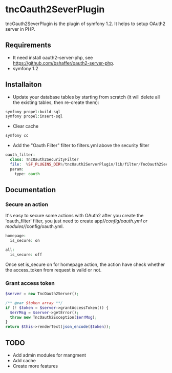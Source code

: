 # tncOauth2SeverPlugin

tncOauth2SeverPlugin is the plugin of symfony 1.2. It helps to setup OAuth2 server in PHP.

## Requirements
* It need install oauth2-server-php, see https://github.com/bshaffer/oauth2-server-php.
* symfony 1.2

## Installaiton
* Update your database tables by starting from scratch (it will delete all the existing tables, then re-create them):
```php
symfony propel:build-sql
symfony propel:insert-sql
```
* Clear cache
```php
symfony cc
```

* Add the "Oauth Filter" filter to filters.yml above the security filter
```php
oauth_filter:
  class: TncOauth2SecurityFilter
  file:  %SF_PLUGINS_DIR%/tncOauth2ServerPlugin/lib/filter/TncOauth2SecurityFilter.php
  param:
    type: oauth
```

## Documentation

### Secure an action

It's easy to secure some actions with OAuth2 after you create the 'oauth_filter' filter, you just need to create app/*/config/oauth.yml or modules/*/config/oauth.yml.


```php
homepage:
  is_secure: on

all:
  is_secure: off
```

Once set is_secure on for homepage action, the action have check whether the access_token from request is valid or not.

### Grant access token

```php
$server = new TncOauth2Server();

/** @var $token array **/ 
if (! $token = $server->grantAccessToken()) {
  $errMsg = $server->getError();
  throw new TncOauth2Exception($errMsg);
}
return $this->renderText(json_encode($token));
```

## TODO
* Add admin modules for mangment
* Add cache
* Create more features